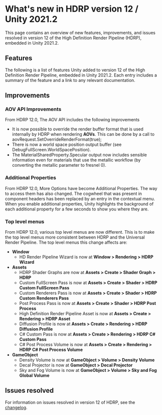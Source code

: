 # What's new in HDRP version 12 / Unity 2021.2

This page contains an overview of new features, improvements, and issues resolved in version 12 of the High Definition Render Pipeline (HDRP), embedded in Unity 2021.2.

## Features

The following is a list of features Unity added to version 12 of the High Definition Render Pipeline, embedded in Unity 2021.2. Each entry includes a summary of the feature and a link to any relevant documentation.



## Improvements

### AOV API Improvements

From HDRP 12.0, The AOV API includes the following improvements
- It is now possible to override the render buffer format that is used internally by HDRP when rendering **AOVs**. This can be done by a call to aovRequest.SetOverrideRenderFormat(true);
- There is now a world space position output buffer (see DebugFullScreen.WorldSpacePosition).
- The MaterialSharedProperty.Specular output now includes sensible information even for materials that use the metallic workflow (by converting the metallic parameter to fresnel 0).

### Additional Properties

From HDRP 12.0, More Options have become Additional Properties. The way to access them has also changed. The cogwheel that was present in component headers has been replaced by an entry in the contextual menu. When you enable additional properties, Unity highlights the background of each additional property for a few seconds to show you where they are.

### Top level menus

From HDRP 12.0, various top level menus are now different. This is to make the top level menus more consistent between HDRP and the Universal Render Pipeline. The top level menus this change affects are:

* **Window**
  * HD Render Pipeline Wizard is now at **Window > Rendering > HDRP Wizard**
* **Assets**
  * HDRP Shader Graphs are now at **Assets > Create > Shader Graph > HDRP**
  * Custom FullScreen Pass is now at **Assets > Create > Shader > HDRP Custom FullScreen Pass**
  * Custom Renderers Pass is now at **Assets > Create > Shader > HDRP Custom Renderers Pass**
  * Post Process Pass is now at **Assets > Create > Shader > HDRP Post Process**
  * High Definition Render Pipeline Asset is now at **Assets > Create > Rendering > HDRP Asset**
  * Diffusion Profile is now at **Assets > Create > Rendering > HDRP Diffusion Profile**
  * C# Custom Pass is now at **Assets > Create > Rendering > HDRP C# Custom Pass**
  * C# Post Process Volume is now at **Assets > Create > Rendering > HDRP C# Post Process Volume**
* **GameObject**
  * Density Volume is now at **GameObject > Volume > Density Volume**
  * Decal Projector is now at **GameObject > Decal Projector**
  * Sky and Fog Volume is now at **GameObject > Volume > Sky and Fog Global Volume**

## Issues resolved

For information on issues resolved in version 12 of HDRP, see the [changelog](https://docs.unity3d.com/Packages/com.unity.render-pipelines.high-definition@12.0/changelog/CHANGELOG.html).
